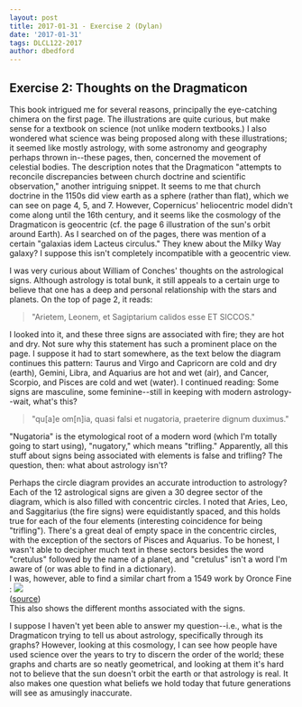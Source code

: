 ```yaml
---
layout: post
title: 2017-01-31 - Exercise 2 (Dylan)
date: '2017-01-31'
tags: DLCL122-2017
author: dbedford
---
```


## Exercise 2: Thoughts on the Dragmaticon

This book intrigued me for several reasons, principally the eye-catching chimera on the first page. The illustrations are quite curious, but make sense for a textbook on science (not unlike modern textbooks.) I also wondered what science was being proposed along with these illustrations; it seemed like mostly astrology, with some astronomy and geography perhaps thrown in--these pages, then, concerned the movement of celestial bodies. The description notes that the Dragmaticon "attempts to reconcile discrepancies between church doctrine and scientific observation," another intriguing snippet. It seems to me that church doctrine in the 1150s did view earth as a sphere (rather than flat), which we can see on page 4, 5, and 7. However, Copernicus' heliocentric model didn't come along until the 16th century, and it seems like the cosmology of the Dragmaticon is geocentric (cf. the page 6 illustration of the sun's orbit around Earth). As I searched on of the pages, there was mention of a certain "galaxias idem Lacteus circulus." They knew about the Milky Way galaxy? I suppose this isn't completely incompatible with a geocentric view.

I was very curious about William of Conches' thoughts on the astrological signs. Although astrology is total bunk, it still appeals to a certain urge to believe that one has a deep and personal relationship with the stars and planets. On the top of page 2, it reads: 
> "Arietem, Leonem, et Sagiptarium calidos esse ET SICCOS."  

I looked into it, and these three signs are associated with fire; they are hot and dry. Not sure why this statement has such a prominent place on the page. I suppose it had to start somewhere, as the text below the diagram continues this pattern: Taurus and Virgo and Capricorn are cold and dry (earth), Gemini, Libra, and Aquarius are hot and wet (air), and Cancer, Scorpio, and Pisces are cold and wet (water). I continued reading: Some signs are masculine, some feminine--still in keeping with modern astrology--wait, what's this?
> "qu[a]e om[n]ia, quasi falsi et nugatoria, praeterire dignum duximus."

"Nugatoria" is the etymological root of a modern word (which I'm totally going to start using), "nugatory," which means "trifling." Apparently, all this stuff about signs being associated with elements is false and trifling? The question, then: what about astrology isn't?  

Perhaps the circle diagram provides an accurate introduction to astrology? Each of the 12 astrological signs are given a 30 degree sector of the diagram, which is also filled with concentric circles. I noted that Aries, Leo, and Saggitarius (the fire signs) were equidistantly spaced, and this holds true for each of the four elements (interesting coincidence for being "trifling"). There's a great deal of empty space in the concentric circles, with the exception of the sectors of Pisces and Aquarius. To be honest, I wasn't able to decipher much text in these sectors besides the word "cretulus" followed by the name of a planet, and "cretulus" isn't a word I'm aware of (or was able to find in a dictionary).   
I was, however, able to find a similar chart from a 1549 work by Oronce Fine :
![](http://socks-studio.com/img/blog/celestial-mechanics-09.jpg)  
([source](http://socks-studio.com/2012/02/13/celestial-mechanics-by-oronce-fine-1549/))  
This also shows the different months associated with the signs.

I suppose I haven't yet been able to answer my question--i.e., what is the Dragmaticon trying to tell us about astrology, specifically through its graphs? However, looking at this cosmology, I can see how people have used science over the years to try to discern the order of the world; these graphs and charts are so neatly geometrical, and looking at them it's hard not to believe that the sun doesn't orbit the earth or that astrology is real. It also makes one question what beliefs we hold today that future generations will see as amusingly inaccurate.
